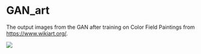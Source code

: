 # GAN_art

The output images from the GAN after training on Color Field Paintings from https://www.wikiart.org/. 

![](GAN_output.gif)
